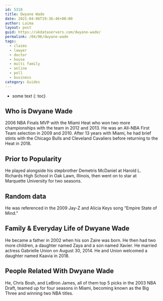 ```yaml
---
id: 5318
title: Dwyane Wade
date: 2021-04-06T19:36:46+00:00
author: Laima
layout: post
guid: https://ukdataservers.com/dwyane-wade/
permalink: /04/06/dwyane-wade
tags:
  - claims
  - lawyer
  - doctor
  - house
  - multi family
  - online
  - poll
  - business
category: Guides
---
```


* some text
{: toc}


## Who is Dwyane Wade
                  
                  
                  
2006 NBA Finals MVP with the Miami Heat who won two more championships with the team in 2012 and 2013. He was an All-NBA First Team selection in 2009 and 2010. After 13 years with Miami, he had brief stints with the Chicago Bulls and Cleveland Cavaliers before returning to the Heat in 2018. 
                  
              
            
              
            
                
                
                
## Prior to Popularity
                  
                  
                  
He played alongside his stepbrother Demetris McDaniel at Harold L. Richards High School in Oak Lawn, Illinois, then went on to star at Marquette University for two seasons. 
                  
              
            
              
            
                
                
                
## Random data
                  
                  
                  
He was referenced in the 2009 Jay-Z and Alicia Keys song &#8220;Empire State of Mind.&#8221; 
                  
              
            
              
            
                
                
                
## Family & Everyday Life of Dwyane Wade
                  
                  
                  
He became a father in 2002 when his son Zaire was born. He then had two more children, a daughter named Zaya and a son named Xavier. He married actress Gabrielle Union on August 30, 2014. He and Union welcomed a daughter named Kaavia in 2018. 
                  
              
            
              
            
                
                
                
## People Related With Dwyane Wade
                  
                  
                  
He, Chris Bosh, and LeBron James, all of them top 5 picks in the 2003 NBA Draft, teamed up for four seasons in Miami, becoming known as the Big Three and winning two NBA titles. 
                  
              
            
              
            
                
              
            
              
              
            
            
              
            
          
          
          